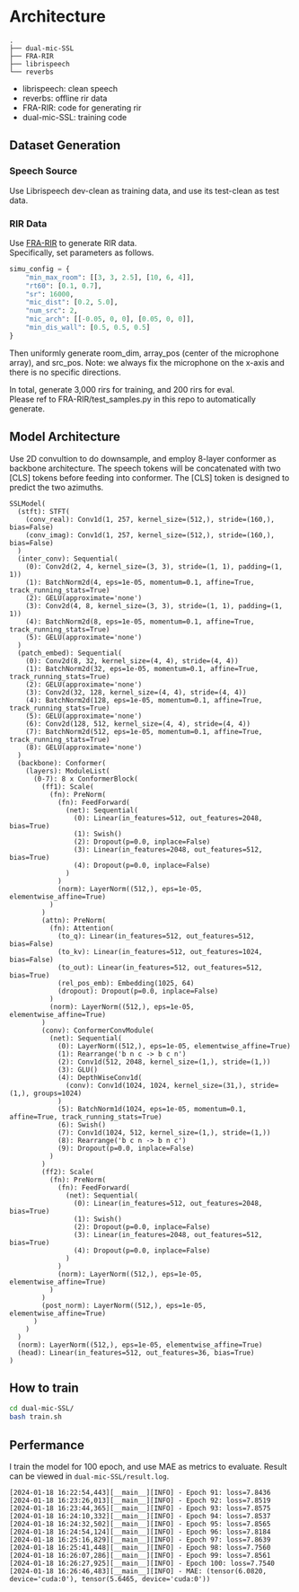 # Architecture
```
.
├── dual-mic-SSL
├── FRA-RIR
├── librispeech
└── reverbs
```
* librispeech: clean speech
* reverbs: offline rir data
* FRA-RIR: code for generating rir
* dual-mic-SSL: training code


## Dataset Generation
### Speech Source
Use Librispeech dev-clean as training data, and use its test-clean as test data.

### RIR Data
Use [FRA-RIR](https://github.com/tencent-ailab/FRA-RIR) to generate RIR data.  
Specifically, set parameters as follows.
```python
simu_config = {
    "min_max_room": [[3, 3, 2.5], [10, 6, 4]],
    "rt60": [0.1, 0.7],
    "sr": 16000,
    "mic_dist": [0.2, 5.0],
    "num_src": 2,
    "mic_arch": [[-0.05, 0, 0], [0.05, 0, 0]],
    "min_dis_wall": [0.5, 0.5, 0.5]
}
```
Then uniformly generate room_dim, array_pos (center of the microphone array), and src_pos.
Note: we always fix the microphone on the x-axis and there is no specific directions.

In total, generate 3,000 rirs for training, and 200 rirs for eval.   
Please ref to FRA-RIR/test_samples.py in this repo to automatically generate.

## Model Architecture
Use 2D convultion to do downsample, and employ 8-layer conformer as backbone architecture. The speech tokens will be concatenated with two \[CLS\] tokens before feeding into conformer. The \[CLS\] token is designed to predict the two azimuths.

```
SSLModel(
  (stft): STFT(
    (conv_real): Conv1d(1, 257, kernel_size=(512,), stride=(160,), bias=False)
    (conv_imag): Conv1d(1, 257, kernel_size=(512,), stride=(160,), bias=False)
  )
  (inter_conv): Sequential(
    (0): Conv2d(2, 4, kernel_size=(3, 3), stride=(1, 1), padding=(1, 1))
    (1): BatchNorm2d(4, eps=1e-05, momentum=0.1, affine=True, track_running_stats=True)
    (2): GELU(approximate='none')
    (3): Conv2d(4, 8, kernel_size=(3, 3), stride=(1, 1), padding=(1, 1))
    (4): BatchNorm2d(8, eps=1e-05, momentum=0.1, affine=True, track_running_stats=True)
    (5): GELU(approximate='none')
  )
  (patch_embed): Sequential(
    (0): Conv2d(8, 32, kernel_size=(4, 4), stride=(4, 4))
    (1): BatchNorm2d(32, eps=1e-05, momentum=0.1, affine=True, track_running_stats=True)
    (2): GELU(approximate='none')
    (3): Conv2d(32, 128, kernel_size=(4, 4), stride=(4, 4))
    (4): BatchNorm2d(128, eps=1e-05, momentum=0.1, affine=True, track_running_stats=True)
    (5): GELU(approximate='none')
    (6): Conv2d(128, 512, kernel_size=(4, 4), stride=(4, 4))
    (7): BatchNorm2d(512, eps=1e-05, momentum=0.1, affine=True, track_running_stats=True)
    (8): GELU(approximate='none')
  )
  (backbone): Conformer(
    (layers): ModuleList(
      (0-7): 8 x ConformerBlock(
        (ff1): Scale(
          (fn): PreNorm(
            (fn): FeedForward(
              (net): Sequential(
                (0): Linear(in_features=512, out_features=2048, bias=True)
                (1): Swish()
                (2): Dropout(p=0.0, inplace=False)
                (3): Linear(in_features=2048, out_features=512, bias=True)
                (4): Dropout(p=0.0, inplace=False)
              )
            )
            (norm): LayerNorm((512,), eps=1e-05, elementwise_affine=True)
          )
        )
        (attn): PreNorm(
          (fn): Attention(
            (to_q): Linear(in_features=512, out_features=512, bias=False)
            (to_kv): Linear(in_features=512, out_features=1024, bias=False)
            (to_out): Linear(in_features=512, out_features=512, bias=True)
            (rel_pos_emb): Embedding(1025, 64)
            (dropout): Dropout(p=0.0, inplace=False)
          )
          (norm): LayerNorm((512,), eps=1e-05, elementwise_affine=True)
        )
        (conv): ConformerConvModule(
          (net): Sequential(
            (0): LayerNorm((512,), eps=1e-05, elementwise_affine=True)
            (1): Rearrange('b n c -> b c n')
            (2): Conv1d(512, 2048, kernel_size=(1,), stride=(1,))
            (3): GLU()
            (4): DepthWiseConv1d(
              (conv): Conv1d(1024, 1024, kernel_size=(31,), stride=(1,), groups=1024)
            )
            (5): BatchNorm1d(1024, eps=1e-05, momentum=0.1, affine=True, track_running_stats=True)
            (6): Swish()
            (7): Conv1d(1024, 512, kernel_size=(1,), stride=(1,))
            (8): Rearrange('b c n -> b n c')
            (9): Dropout(p=0.0, inplace=False)
          )
        )
        (ff2): Scale(
          (fn): PreNorm(
            (fn): FeedForward(
              (net): Sequential(
                (0): Linear(in_features=512, out_features=2048, bias=True)
                (1): Swish()
                (2): Dropout(p=0.0, inplace=False)
                (3): Linear(in_features=2048, out_features=512, bias=True)
                (4): Dropout(p=0.0, inplace=False)
              )
            )
            (norm): LayerNorm((512,), eps=1e-05, elementwise_affine=True)
          )
        )
        (post_norm): LayerNorm((512,), eps=1e-05, elementwise_affine=True)
      )
    )
  )
  (norm): LayerNorm((512,), eps=1e-05, elementwise_affine=True)
  (head): Linear(in_features=512, out_features=36, bias=True)
)
```
## How to train
```bash
cd dual-mic-SSL/
bash train.sh
```

## Perfermance
I train the model for 100 epoch, and use MAE as metrics to evaluate. Result can be viewed in `dual-mic-SSL/result.log`.
```
[2024-01-18 16:22:54,443][__main__][INFO] - Epoch 91: loss=7.8436
[2024-01-18 16:23:26,013][__main__][INFO] - Epoch 92: loss=7.8519
[2024-01-18 16:23:44,365][__main__][INFO] - Epoch 93: loss=7.8575
[2024-01-18 16:24:10,332][__main__][INFO] - Epoch 94: loss=7.8537
[2024-01-18 16:24:32,502][__main__][INFO] - Epoch 95: loss=7.8565
[2024-01-18 16:24:54,124][__main__][INFO] - Epoch 96: loss=7.8184
[2024-01-18 16:25:16,829][__main__][INFO] - Epoch 97: loss=7.8639
[2024-01-18 16:25:41,448][__main__][INFO] - Epoch 98: loss=7.7560
[2024-01-18 16:26:07,286][__main__][INFO] - Epoch 99: loss=7.8561
[2024-01-18 16:26:27,925][__main__][INFO] - Epoch 100: loss=7.7540
[2024-01-18 16:26:46,483][__main__][INFO] - MAE: (tensor(6.0820, device='cuda:0'), tensor(5.6465, device='cuda:0'))
```


